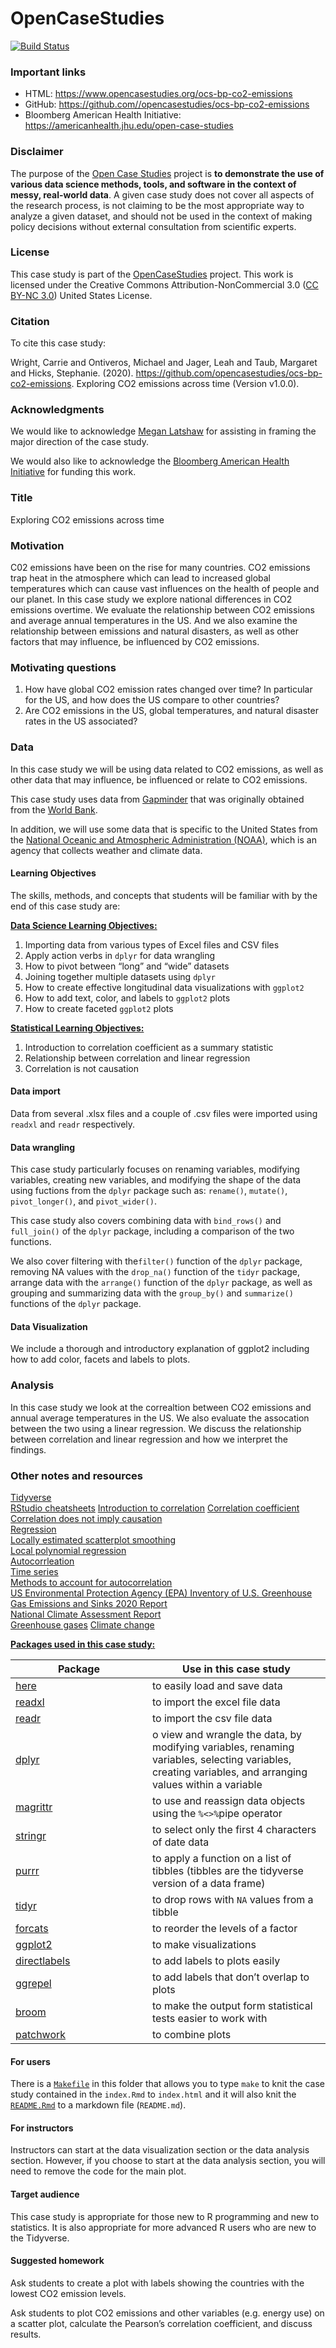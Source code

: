 <!-- README.md is generated from README.Rmd. Please edit that file -->

OpenCaseStudies
===============

[![Build
Status](https://travis-ci.org/opencasestudies/ocs-bp-co2-emissions.svg?branch=master)](https://travis-ci.org/opencasestudies/ocs-bp-co2-emissions)

### Important links

-   HTML:
    <a href="https://www.opencasestudies.org/ocs-bp-co2-emissions" class="uri">https://www.opencasestudies.org/ocs-bp-co2-emissions</a>
-   GitHub:
    <a href="https://github.com//opencasestudies/ocs-bp-co2-emissions" class="uri">https://github.com//opencasestudies/ocs-bp-co2-emissions</a>
-   Bloomberg American Health Initiative:
    <a href="https://americanhealth.jhu.edu/open-case-studies" class="uri">https://americanhealth.jhu.edu/open-case-studies</a>

### Disclaimer

The purpose of the [Open Case
Studies](https://opencasestudies.github.io) project is **to demonstrate
the use of various data science methods, tools, and software in the
context of messy, real-world data**. A given case study does not cover
all aspects of the research process, is not claiming to be the most
appropriate way to analyze a given dataset, and should not be used in
the context of making policy decisions without external consultation
from scientific experts.

### License

This case study is part of the
[OpenCaseStudies](https://opencasestudies.github.io) project. This work
is licensed under the Creative Commons Attribution-NonCommercial 3.0
([CC BY-NC 3.0](https://creativecommons.org/licenses/by-nc/3.0/us/))
United States License.

### Citation

To cite this case study:

Wright, Carrie and Ontiveros, Michael and Jager, Leah and Taub, Margaret
and Hicks, Stephanie. (2020).
<a href="https://github.com/opencasestudies/ocs-bp-co2-emissions" class="uri">https://github.com/opencasestudies/ocs-bp-co2-emissions</a>.
Exploring CO2 emissions across time (Version v1.0.0).

### Acknowledgments

We would like to acknowledge [Megan
Latshaw](https://www.jhsph.edu/faculty/directory/profile/1708/megan-weil-latshaw)
for assisting in framing the major direction of the case study.

We would also like to acknowledge the [Bloomberg American Health
Initiative](https://americanhealth.jhu.edu/) for funding this work.

### Title

Exploring CO2 emissions across time

### Motivation

C02 emissions have been on the rise for many countries. CO2 emissions
trap heat in the atmosphere which can lead to increased global
temperatures which can cause vast influences on the health of people and
our planet. In this case study we explore national differences in CO2
emissions overtime. We evaluate the relationship between CO2 emissions
and average annual temperatures in the US. And we also examine the
relationship between emissions and natural disasters, as well as other
factors that may influence, be influenced by CO2 emissions.

### Motivating questions

1.  How have global CO2 emission rates changed over time? In particular
    for the US, and how does the US compare to other countries?
2.  Are CO2 emissions in the US, global temperatures, and natural
    disaster rates in the US associated?

### Data

In this case study we will be using data related to CO2 emissions, as
well as other data that may influence, be influenced or relate to CO2
emissions.

This case study uses data from
<a href="https://www.gapminder.org/data/" target="_blank">Gapminder</a>
that was originally obtained from the
<a href="https://www.worldbank.org/en/what-we-do" target="_blank">World Bank</a>.

In addition, we will use some data that is specific to the United States
from the
<a href="https://www.noaa.gov/" target="_blank">National Oceanic and Atmospheric Administration (NOAA)</a>,
which is an agency that collects weather and climate data.

#### Learning Objectives

The skills, methods, and concepts that students will be familiar with by
the end of this case study are:

<u>**Data Science Learning Objectives:**</u>

1.  Importing data from various types of Excel files and CSV files
2.  Apply action verbs in `dplyr` for data wrangling
3.  How to pivot between “long” and “wide” datasets
4.  Joining together multiple datasets using `dplyr`
5.  How to create effective longitudinal data visualizations with
    `ggplot2`
6.  How to add text, color, and labels to `ggplot2` plots
7.  How to create faceted `ggplot2` plots

<u>**Statistical Learning Objectives:**</u>

1.  Introduction to correlation coefficient as a summary statistic
2.  Relationship between correlation and linear regression
3.  Correlation is not causation

#### Data import

Data from several .xlsx files and a couple of .csv files were imported
using `readxl` and `readr` respectively.

#### Data wrangling

This case study particularly focuses on renaming variables, modifying
variables, creating new variables, and modifying the shape of the data
using fuctions from the `dplyr` package such as: `rename()`, `mutate()`,
`pivot_longer()`, and `pivot_wider()`.

This case study also covers combining data with `bind_rows()` and
`full_join()` of the `dplyr` package, including a comparison of the two
functions.

We also cover filtering with the`filter()` function of the `dplyr`
package, removing NA values with the `drop_na()` function of the `tidyr`
package, arrange data with the `arrange()` function of the `dplyr`
package, as well as grouping and summarizing data with the `group_by()`
and `summarize()` functions of the `dplyr` package.

#### Data Visualization

We include a thorough and introductory explanation of ggplot2 including
how to add color, facets and labels to plots.

### Analysis

In this case study we look at the correaltion between CO2 emissions and
annual average temperatures in the US. We also evaluate the assocation
between the two using a linear regression. We discuss the relationship
between correlation and linear regression and how we interpret the
findings.

### Other notes and resources

<a href="https://www.tidyverse.org/" target="_blank">Tidyverse</a>  
<a href="https://rstudio.com/resources/cheatsheets/" target="_blank">RStudio cheatsheets</a>
<a href="https://www.mathsisfun.com/data/correlation.html" target="_blank">Introduction to correlation</a>
<a href="https://rafalab.github.io/dsbook/regression.html#corr-coefl" target="_blank">Correlation coefficient</a>  
<a href="https://dfrieds.com/math/correlation-does-not-imply-causation.html" target="_blank">Correlation does not imply causation</a>  
<a href="https://rafalab.github.io/dsbook/regression.html" target="_blank">Regression</a>  
<a href="https://en.wikipedia.org/wiki/Local_regression" target="_blank">Locally estimated scatterplot smoothing</a>  
<a href="https://en.wikipedia.org/wiki/Local_regression" target="_blank">Local polynomial regression</a>  
<a href="https://en.wikipedia.org/wiki/Autocorrelation" target="_blank">Autocorrleation</a>  
<a href="https://en.wikipedia.org/wiki/Time_series" target="_blank">Time series</a>  
<a href="https://online.stat.psu.edu/stat462/node/188/" target="_blank">Methods to account for autocorrelation</a>  
<a href="https://www.epa.gov/sites/production/files/2020-04/documents/us-ghg-inventory-2020-main-text.pdf" target="_blank">US Environmental Protection Agency (EPA) Inventory of U.S. Greenhouse Gas Emissions and Sinks 2020 Report</a>  
<a href="https://data.globalchange.gov/report/nca3-overview" target="_blank">National Climate Assessment Report</a>  
<a href="https://www.epa.gov/report-environment/greenhouse-gases" target="_blank">Greenhouse gases</a>
<a href="https://world101.cfr.org/global-era-issues/climate-change/climate-change-adaptations" target="_blank">Climate change</a>

<u>**Packages used in this case study:** </u>

<table>
<colgroup>
<col style="width: 43%" />
<col style="width: 56%" />
</colgroup>
<thead>
<tr class="header">
<th>Package</th>
<th>Use in this case study</th>
</tr>
</thead>
<tbody>
<tr class="odd">
<td><a href="https://github.com/jennybc/here_here" target="_blank">here</a></td>
<td>to easily load and save data</td>
</tr>
<tr class="even">
<td><a href="https://readxl.tidyverse.org/" target="_blank">readxl</a></td>
<td>to import the excel file data</td>
</tr>
<tr class="odd">
<td><a href="https://readr.tidyverse.org/" target="_blank">readr</a></td>
<td>to import the csv file data</td>
</tr>
<tr class="even">
<td><a href="https://dplyr.tidyverse.org/" target="_blank">dplyr</a></td>
<td>o view and wrangle the data, by modifying variables, renaming variables, selecting variables, creating variables, and arranging values within a variable</td>
</tr>
<tr class="odd">
<td><a href="https://cran.r-project.org/web/packages/magrittr/vignettes/magrittr.html" target="_blank">magrittr</a></td>
<td>to use and reassign data objects using the <code>%&lt;&gt;%</code>pipe operator</td>
</tr>
<tr class="even">
<td><a href="https://stringr.tidyverse.org/" target="_blank">stringr</a></td>
<td>to select only the first 4 characters of date data</td>
</tr>
<tr class="odd">
<td><a href="https://purrr.tidyverse.org/" target="_blank">purrr</a></td>
<td>to apply a function on a list of tibbles (tibbles are the tidyverse version of a data frame)</td>
</tr>
<tr class="even">
<td><a href="https://tidyr.tidyverse.org/" target="_blank">tidyr</a></td>
<td>to drop rows with <code>NA</code> values from a tibble</td>
</tr>
<tr class="odd">
<td><a href="https://forcats.tidyverse.org/" target="_blank">forcats</a></td>
<td>to reorder the levels of a factor</td>
</tr>
<tr class="even">
<td><a href="https://ggplot2.tidyverse.org/" target="_blank">ggplot2</a></td>
<td>to make visualizations</td>
</tr>
<tr class="odd">
<td><a href="http://directlabels.r-forge.r-project.org/docs/index.html" target="_blank">directlabels</a></td>
<td>to add labels to plots easily</td>
</tr>
<tr class="even">
<td><a href="https://cran.r-project.org/web/packages/ggrepel/vignettes/ggrepel.html" target="_blank">ggrepel</a></td>
<td>to add labels that don’t overlap to plots</td>
</tr>
<tr class="odd">
<td><a href="https://www.tidyverse.org/blog/2018/07/broom-0-5-0/">broom</a></td>
<td>to make the output form statistical tests easier to work with</td>
</tr>
<tr class="even">
<td><a href="https://github.com/thomasp85/patchwork" target="_blank">patchwork</a></td>
<td>to combine plots</td>
</tr>
</tbody>
</table>

#### For users

There is a [`Makefile`](Makefile) in this folder that allows you to type
`make` to knit the case study contained in the `index.Rmd` to
`index.html` and it will also knit the [`README.Rmd`](README.Rmd) to a
markdown file (`README.md`).

#### For instructors

Instructors can start at the data visualization section or the data
analysis section. However, if you choose to start at the data analysis
section, you will need to remove the code for the main plot.

#### Target audience

This case study is appropriate for those new to R programming and new to
statistics. It is also appropriate for more advanced R users who are new
to the Tidyverse.

#### Suggested homework

Ask students to create a plot with labels showing the countries with the
lowest CO2 emission levels.

Ask students to plot CO2 emissions and other variables (e.g. energy use)
on a scatter plot, calculate the Pearson’s correlation coefficient, and
discuss results.
